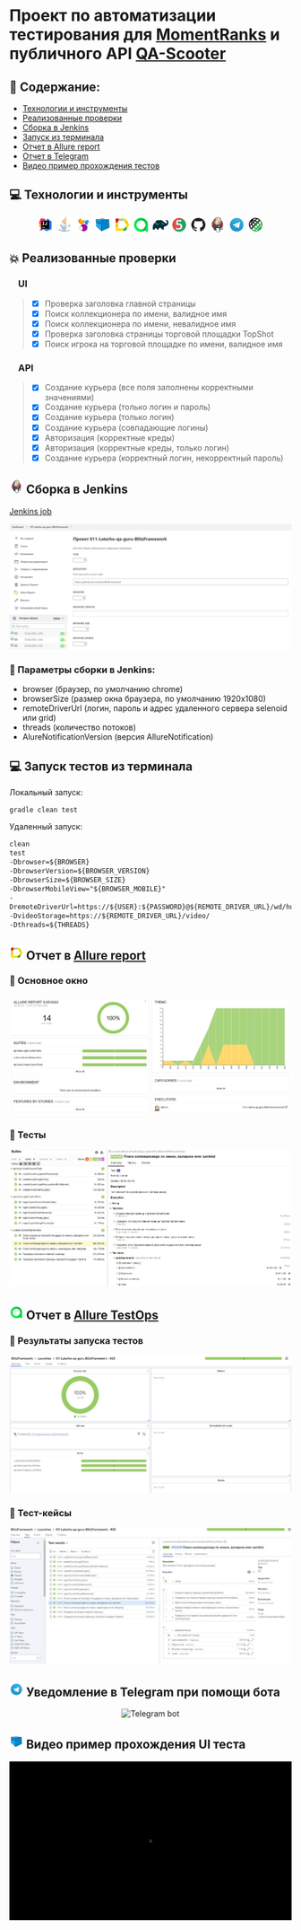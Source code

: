 # Проект по автоматизации тестирования для <a target="_blank" href="https://momentranks.com/">MomentRanks</a> и публичного API <a target="_blank" href="https://qa-scooter.praktikum-services.ru/api/v1">QA-Scooter</a>

## 📃 Содержание:

- [Технологии и инструменты](#computer-технологии-и-инструменты)
- [Реализованные проверки](#boom-Реализованные-проверки)
- [Сборка в Jenkins](#-сборка-в-jenkins)
- [Запуск из терминала](#computer-Запуск-тестов-из-терминала)
- [Отчет в Allure report](#-отчет-в-allure-report)
- [Отчет в Telegram](#-уведомление-в-telegram-при-помощи-бота)
- [Видео пример прохождения тестов](#-видео-пример-прохождения-теста)

## :computer: Технологии и инструменты
<p align="center">
<img width="6%" title="IntelliJ IDEA" src="image/logo/Intelij_IDEA.svg">
<img width="6%" title="Java" src="image/logo/Java.svg">
<img width="6%" title="Selenide" src="image/logo/Selenide.svg">
<img width="6%" title="Selenoid" src="image/logo/Selenoid.svg">
<img width="6%" title="Allure Report" src="image/logo/Allure_Report.svg">
<img width="6%" title="Allure TestOps" src="image/logo/Allure_TestOps.svg">
<img width="6%" title="Gradle" src="image/logo/Gradle.svg">
<img width="6%" title="JUnit5" src="image/logo/JUnit5.svg">
<img width="6%" title="GitHub" src="image/logo/GitHub.svg">
<img width="6%" title="Jenkins" src="image/logo/Jenkins.svg">
<img width="6%" title="Telegram" src="image/logo/Telegram.svg">
 <img width="6%" title="Telegram" src="image/logo/Rest-Assured.svg">
</p>

## :boom: Реализованные проверки
### &nbsp;&nbsp;&nbsp; UI
>- [x] Проверка заголовка главной страницы
>- [x] Поиск коллекционера по имени, валидное имя
>- [x] Поиск коллекционера по имени, невалидное имя
>- [x] Проверка заголовка страницы торговой площадки TopShot
>- [x] Поиск игрока на торговой площадке по имени, валидное имя
### &nbsp;&nbsp;&nbsp; API
>- [x] Создание курьера (все поля заполнены корректными значениями)
>- [x] Создание курьера (только логин и пароль)
>- [x] Создание курьера (только логин)
>- [x] Создание курьера (совпадающие логины)
>- [x] Авторизация (корректные креды)
>- [x] Авторизация (корректные креды, только логин)
>- [x] Создание курьера (корректный логин, некорректный пароль)

## <img src="image/logo/Jenkins.svg" width="25" height="25"  alt="Jenkins"/></a> Сборка в Jenkins
<a target="_blank" href="https://jenkins.autotests.cloud/job/011-Latarho-qa-guru-BlitzFramework/">Jenkins job</a>
<p align="center">
<a href="https://jenkins.autotests.cloud/job/C11-eisritter-UI-and-API/"><img src="image/screenshots/jenkinsDashboard.JPG" alt="Jenkins"/></a>
</p>

### :maple_leaf: Параметры сборки в Jenkins:

- browser (браузер, по умолчанию chrome)
- browserSize (размер окна браузера, по умолчанию 1920x1080)
- remoteDriverUrl (логин, пароль и адрес удаленного сервера selenoid или grid)
- threads (количество потоков)
- AlureNotificationVersion (версия AllureNotification)

## :computer: Запуск тестов из терминала

Локальный запуск:
```
gradle clean test
```

Удаленный запуск:
```
clean
test
-Dbrowser=${BROWSER}
-DbrowserVersion=${BROWSER_VERSION}
-DbrowserSize=${BROWSER_SIZE}
-DbrowserMobileView="${BROWSER_MOBILE}"
-DremoteDriverUrl=https://${USER}:${PASSWORD}@${REMOTE_DRIVER_URL}/wd/hub/
-DvideoStorage=https://${REMOTE_DRIVER_URL}/video/
-Dthreads=${THREADS}
```
## <img src="image/logo/Allure_Report.svg" width="25" height="25"  alt="Allure"/></a> Отчет в <a target="_blank" href="https://jenkins.autotests.cloud/job/011-Latarho-qa-guru-BlitzFramework/allure/">Allure report</a>

### :lady_beetle: Основное окно

<p align="center">
<img title="Allure Overview Dashboard" src="image/screenshots/allureMainPage.JPG">
</p>

### :cherries: Тесты

<p align="center">
<img title="Allure Tests" src="image/screenshots/allureTestPage.JPG">
</p>

## <img src="image/logo/Allure_TestOps.svg" width="25" height="25"  alt="Allure"/></a> Отчет в <a target="_blank" href="https://allure.autotests.cloud/launch/12998/?search=W3siaWQiOiJzdGF0dXMiLCJ0eXBlIjoidGVzdFN0YXR1c0FycmF5IiwidmFsdWUiOlsicGFzc2VkIl19XQ%3D%3D&treeId=0">Allure TestOps</a>

### :lady_beetle: Результаты запуска тестов

<p align="center">
<img title="Allure Launches" src="image/screenshots/allureTestOpsMainPage.JPG">
</p>

### :cherries: Тест-кейсы

<p align="center">
<img title="Allure Tests Cases" src="image/screenshots/allureTestOpsTestPage.JPG">
</p>

## <img src="image/logo/Telegram.svg" width="25" height="25"  alt="Allure"/></a> Уведомление в Telegram при помощи бота

<p align="center">
<img title="Telegram bot" src="image/screenshots/telegramNotification.png" >
</p>


## <img src="image/logo/Selenoid.svg" width="25" height="25"  alt="Allure"/></a> Видео пример прохождения UI теста

<p align="center">
<img title="Selenoid Video" src="image/gif/selenideTestRun.gif" alt="video"> 
</p>
